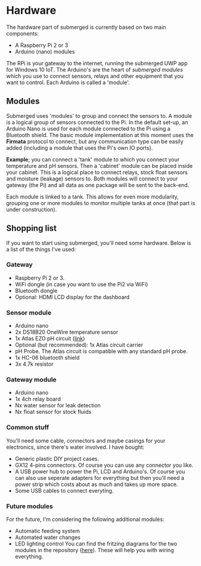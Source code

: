 # Hardware

The hardware part of submerged is currently based on two main components: 

* A Raspberry Pi 2 or 3 
* Arduino (nano) modules

The RPi is your gateway to the internet, running the submerged UWP app for Windows 10 IoT. The Arduino's are the heart of *submerged modules* which you use to connect sensors, relays and other equipment that you want to control. Each Arduino is called a 'module'.

## Modules

Submerged uses 'modules' to group and connect the sensors to. A module is a logical group of sensors connected to the Pi. In the default set-up, an Arduino Nano is used for each module connected to the Pi using a Bluetooth shield. The basic module implementation at this moment uses the **Firmata** protocol to connect, but any communication type can be easily added (including a module that uses the Pi's own IO ports). 

**Example**; you can connect a 'tank' module to which you connect your temperature and pH sensors. Then a 'cabinet' module can be placed inside your cabinet. This is a logical place to connect relays, stock float sensors and moisture (leakage) sensors to. Both modules will connect to your gateway (the Pi) and all data as one package will be sent to the back-end. 

Each module is linked to a tank. This allows for even more modularity, grouping one or more modules to monitor multiple tanks at once (that part is under construction). 

## Shopping list

If you want to start using submerged, you'll need some hardware. Below is a list of the things I've used: 

### Gateway

* Raspberry Pi 2 or 3.
* WiFi dongle (in case you want to use the Pi2 via WiFi)
* Bluetooth dongle
* Optional: HDMI LCD display for the dashboard

### Sensor module

* Arduino nano
* 2x DS18B20 OneWire temperature sensor
* 1x Atlas EZO pH circuit ([link](https://www.atlas-scientific.com/product_pages/circuits/ezo_ph.html))
* Optional (but recommended): 1x Atlas circuit carrier
* pH Probe. The Atlas circuit is compatible with any standard pH probe.
* 1x HC-06 bluetooth shield
* 3x 4.7k resistor

### Gateway module

* Arduino nano
* 1x 4ch relay board 
* Nx water sensor for leak detection
* Nx float sensor for stock fluids

### Common stuff

You'll need some cable, connectors and maybe casings for your electronics, since there's water involved. I have bought:

* Generic plastic DIY project cases.
* GX12 4-pins connectors. Of course you can use any connector you like.
* A USB power hub to power the Pi, LCD and Arduino's. Of course you can also use seperate adapters for everything but then you'll need a power strip which costs about as much and takes up more space.
* Some USB cables to connect everyting.

### Future modules

For the future, I'm considering the following additional modules:

* Automatic feeding system 
* Automated water changes
* LED lighting control
You can find the fritzing diagrams for the two modules in the repository ([here](https://github.com/jsiegmund/submerged/tree/master/src/Fritzing)). These will help you with wiring everything.
